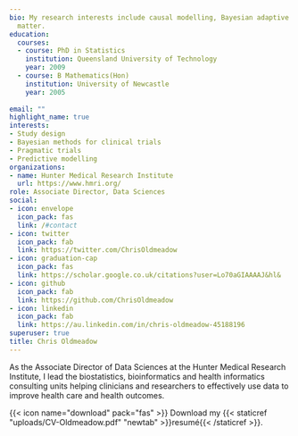 ```yaml
---
bio: My research interests include causal modelling, Bayesian adaptive trials, and programmable
  matter.
education:
  courses:
  - course: PhD in Statistics
    institution: Queensland University of Technology
    year: 2009
  - course: B Mathematics(Hon)
    institution: University of Newcastle
    year: 2005
  
email: ""
highlight_name: true
interests:
- Study design
- Bayesian methods for clinical trials
- Pragmatic trials
- Predictive modelling
organizations:
- name: Hunter Medical Research Institute
  url: https://www.hmri.org/
role: Associate Director, Data Sciences
social:
- icon: envelope
  icon_pack: fas
  link: /#contact
- icon: twitter
  icon_pack: fab
  link: https://twitter.com/ChrisOldmeadow
- icon: graduation-cap
  icon_pack: fas
  link: https://scholar.google.co.uk/citations?user=Lo70aGIAAAAJ&hl&
- icon: github
  icon_pack: fab
  link: https://github.com/ChrisOldmeadow
- icon: linkedin
  icon_pack: fab
  link: https://au.linkedin.com/in/chris-oldmeadow-45188196
superuser: true
title: Chris Oldmeadow
---
```


 As the Associate Director of Data Sciences at the
Hunter Medical Research Institute, I lead the  biostatistics, bioinformatics
and health informatics consulting units helping clinicians and researchers to effectively use data to improve health care and health outcomes.


{{< icon name="download" pack="fas" >}} Download my {{< staticref "uploads/CV-Oldmeadow.pdf" "newtab" >}}resumé{{< /staticref >}}.
